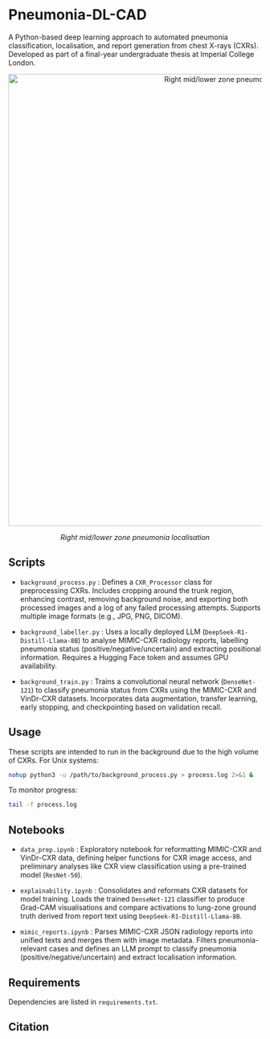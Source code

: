 # Pneumonia-DL-CAD

A Python-based deep learning approach to automated pneumonia classification, localisation, and report generation from chest X-rays (CXRs). Developed as part of a final-year undergraduate thesis at Imperial College London.
<p align="center">
  <img src="https://github.com/user-attachments/assets/1a1c53b6-ba34-4fcf-8efa-4630b38095f1" alt="Right mid/lower zone pneumonia localisation" width=900/>
</p>
<p align="center"><em>Right mid/lower zone pneumonia localisation</em></p>

## Scripts
- `background_process.py` : Defines a `CXR_Processor` class for preprocessing CXRs. Includes cropping around the trunk region, enhancing contrast, removing background noise, and exporting both processed images and a log of any failed processing attempts. Supports multiple image formats (e.g., JPG, PNG, DICOM).
  
- `background_labeller.py` : Uses a locally deployed LLM (`DeepSeek-R1-Distill-Llama-8B`) to analyse MIMIC-CXR radiology reports, labelling pneumonia status (positive/negative/uncertain) and extracting positional information. Requires a Hugging Face token and assumes GPU availability.
  
- `background_train.py` : Trains a convolutional neural network (`DenseNet-121`) to classify pneumonia status from CXRs using the MIMIC-CXR and VinDr-CXR datasets. Incorporates data augmentation, transfer learning, early stopping, and checkpointing based on validation recall.

## Usage
These scripts are intended to run in the background due to the high volume of CXRs. For Unix systems:

```bash
nohup python3 -u /path/to/background_process.py > process.log 2>&1 &
```

To monitor progress:

```bash
tail -f process.log
```

## Notebooks
- `data_prep.ipynb` : Exploratory notebook for reformatting MIMIC-CXR and VinDr-CXR data, defining helper functions for CXR image access, and preliminary analyses like CXR view classification using a pre-trained model (`ResNet-50`).

- `explainability.ipynb` : Consolidates and reformats CXR datasets for model training. Loads the trained `DenseNet-121` classifier to produce Grad-CAM visualisations and compare activations to lung-zone ground truth derived from report text using `DeepSeek-R1-Distill-Llama-8B`.

- `mimic_reports.ipynb` : Parses MIMIC-CXR JSON radiology reports into unified texts and merges them with image metadata. Filters pneumonia-relevant cases and defines an LLM prompt to classify pneumonia (positive/negative/uncertain) and extract localisation information.

## Requirements
Dependencies are listed in `requirements.txt`.

## Citation
